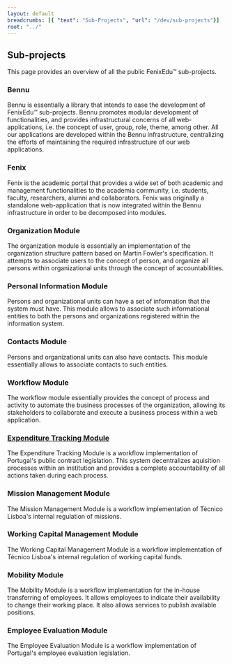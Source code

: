 ```yaml
---
layout: default
breadcrumbs: [{ "text": "Sub-Projects", "url": "/dev/sub-projects"}]
root: "../"
---
```


## Sub-projects

This page provides an overview of all the public FenixEdu™ sub-projects. 


### Bennu

Bennu is essentially a library that intends to ease the development of FenixEdu™ sub-projects. Bennu promotes modular development of functionalities, and provides infrastructural concerns of all web-applications, i.e. the concept of user, group, role, theme, among other.
All our applications are developed within the Bennu infrastructure, centralizing the efforts of maintaining the required infrastructure of our web applications.

### Fenix

Fenix is the academic portal that provides a wide set of both academic and management functionalities to the academia community, i.e. students, faculty, researchers, alumni and collaborators. Fenix was originally a standalone web-application that is now integrated within the Bennu infrastructure in order to be decomposed into modules. 


### Organization Module

The organization module is essentially an implementation of the organization structure pattern based on Martin Fowler's specification. It attempts to associate users to the concept of person, and organize all persons within organizational units through the concept of accountabilities.

### Personal Information Module

Persons and organizational units can have a set of information that the system must have. This module allows to associate such informational entities to both the persons and organizations registered within the information system.

### Contacts Module

Persons and organizational units can also have contacts. This module essentially allows to associate contacts to such entities.

### Workflow Module

The workflow module essentially provides the concept of process and activity to automate the business processes of the organization, allowing its stakeholders to collaborate and execute a business process within a web application.

### [Expenditure Tracking Module][Expenditure Tracking Module]

The Expenditure Tracking Module is a workflow implementation of Portugal's public contract legislation. This system decentralizes aquisition processes within an institution and provides a complete accountability of all actions taken during each process.

### Mission Management Module

The Mission Management Module is a workflow implementation of Técnico Lisboa's internal regulation of missions.

### Working Capital Management Module

The Working Capital Management Module is a workflow implementation of Técnico Lisboa's internal regulation of working capital funds.

### Mobility Module

The Mobility Module is a workflow implementation for the in-house transferring of employees. It allows employees to indicate their availability to change their working place. It also allows services to publish available positions.

### Employee Evaluation Module

The Employee Evaluation Module is a workflow implementation of Portugal's employee evaluation legislation.


[Expenditure Tracking Module]: /dev/sub-projects/expenditureTrackingModule/
